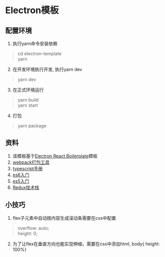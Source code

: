 # Electron模板

## 配置环境
1. 执行yarn命令安装依赖
> cd electron-template <br>
> yarn
2. 在开发环境执行开发, 执行yarn dev
> yarn dev
3. 在正式环境运行
> yarn build <br>
> yarn start
4. 打包
> yarn package

## 资料
1. 该模板基于[Electron React Boilerplate](https://github.com/electron-react-boilerplate/electron-react-boilerplate)模板
2. [webpack打包工具](https://blog.csdn.net/hope_It/article/details/103266023)
3. [typescript手册](https://www.typescriptlang.org/docs/handbook/interfaces.html)
4. [es6入门](https://es6.ruanyifeng.com/?search=promise&x=0&y=0)
5. [es5入门](https://wangdoc.com/javascript/)
6. [Redux技术栈](http://www.ruanyifeng.com/blog/2016/09/react-technology-stack.html)

## 小技巧
1. flex子元素中自动按内容生成滚动条需要在css中配置
>   overflow: auto; <br>
    height: 0;
2. 为了让flex在垂直方向也能实现伸缩，需要在css中添加html, body{ height: 100%}